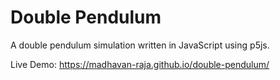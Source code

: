 # Double Pendulum

A double pendulum simulation written in JavaScript using p5js.

Live Demo: https://madhavan-raja.github.io/double-pendulum/

